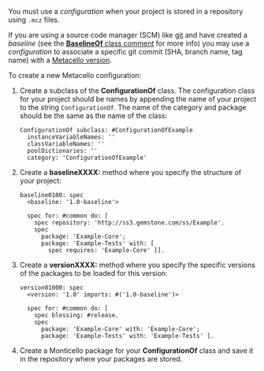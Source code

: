 You must use a *configuration* when your project is stored in a
repository using `.mcz` files.

If you are using a source code manager (SCM) like [git][1] and have
created a *baseline* (see the [**BaselineOf** class comment][3] for more info)
you may use a *configuration* to associate a specific
git commit (SHA, branch name, tag name) with a [Metacello version][2].

To create a new Metacello configuration:

1. Create a subclass of the **ConfigurationOf** class. The configuration
   class for your project should be names by appending the name of
   your project to the string `ConfigurationOf`. The name of the
   category and package should be the same as the name of the class:

    ```Smalltalk
    ConfigurationOf subclass: #ConfigurationOfExample
      instanceVariableNames: ''
      classVariableNames: ''
      poolDictionaries: ''
      category: 'ConfigurationOfExample'
    ```

2. Create a **baselineXXXX:** method where you specify the structure of your project:

    ```Smalltalk
    baseline0100: spec
      <baseline: '1.0-baseline'>

      spec for: #common do: [
        spec repository: 'http://ss3.gemstone.com/ss/Example'.
        spec
          package: 'Example-Core';
          package: 'Example-Tests' with: [
            spec requires: 'Example-Core' ]].
    ```

3. Create a **versionXXXX:** method where you specify the specific
   versions of the packages to be loaded for this version:

    ```Smalltalk
    version01000: spec
      <version: '1.0' imports: #('1.0-baseline')>

      spec for: #common do: [
        spec blessing: #release.
        spec
          package: 'Example-Core' with: 'Example-Core';
          package: 'Example-Tests' with: 'Example-Tests' ].
    ```

4. Create a Monticello package for your **ConfigurationOf** class and save it in the repository where your packages are stored. 

[1]: http://git-scm.com/
[2]: https://github.com/dalehenrich/metacello-work/blob/master/docs/MetacelloScriptingAPI.md#metacello-version-numbers
[3]: https://github.com/dalehenrich/metacello-work/blob/master/repository/Metacello-Base.package/BaselineOf.class/README.md
